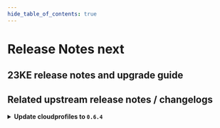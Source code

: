 ```yaml
---
hide_table_of_contents: true
---
```


# Release Notes next

## 23KE release notes and upgrade guide

## Related upstream release notes / changelogs


<details>
<summary><b>Update cloudprofiles to <code>0.6.4</code></b></summary>

**Full Changelog**: https://github.com/gardener-community/cloudprofiles/compare/0.6.3...0.6.4

</details>
